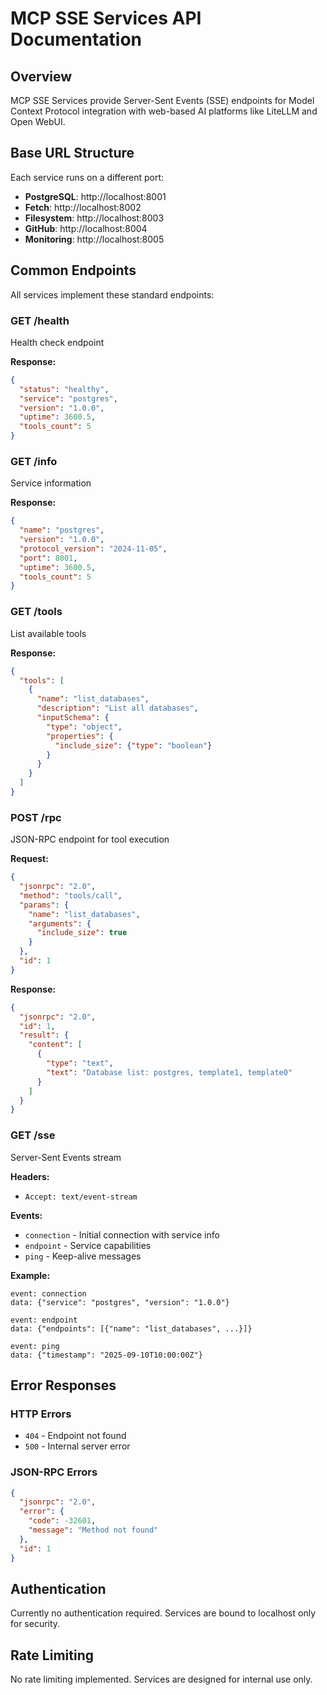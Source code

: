 # MCP SSE Services API Documentation

## Overview

MCP SSE Services provide Server-Sent Events (SSE) endpoints for Model Context Protocol integration with web-based AI platforms like LiteLLM and Open WebUI.

## Base URL Structure

Each service runs on a different port:
- **PostgreSQL**: http://localhost:8001
- **Fetch**: http://localhost:8002  
- **Filesystem**: http://localhost:8003
- **GitHub**: http://localhost:8004
- **Monitoring**: http://localhost:8005

## Common Endpoints

All services implement these standard endpoints:

### GET /health
Health check endpoint

**Response:**
```json
{
  "status": "healthy",
  "service": "postgres", 
  "version": "1.0.0",
  "uptime": 3600.5,
  "tools_count": 5
}
```

### GET /info  
Service information

**Response:**
```json
{
  "name": "postgres",
  "version": "1.0.0", 
  "protocol_version": "2024-11-05",
  "port": 8001,
  "uptime": 3600.5,
  "tools_count": 5
}
```

### GET /tools
List available tools

**Response:**
```json
{
  "tools": [
    {
      "name": "list_databases",
      "description": "List all databases",
      "inputSchema": {
        "type": "object",
        "properties": {
          "include_size": {"type": "boolean"}
        }
      }
    }
  ]
}
```

### POST /rpc
JSON-RPC endpoint for tool execution

**Request:**
```json
{
  "jsonrpc": "2.0",
  "method": "tools/call", 
  "params": {
    "name": "list_databases",
    "arguments": {
      "include_size": true
    }
  },
  "id": 1
}
```

**Response:**
```json
{
  "jsonrpc": "2.0",
  "id": 1,
  "result": {
    "content": [
      {
        "type": "text", 
        "text": "Database list: postgres, template1, template0"
      }
    ]
  }
}
```

### GET /sse
Server-Sent Events stream

**Headers:**
- `Accept: text/event-stream`

**Events:**
- `connection` - Initial connection with service info
- `endpoint` - Service capabilities  
- `ping` - Keep-alive messages

**Example:**
```
event: connection
data: {"service": "postgres", "version": "1.0.0"}

event: endpoint  
data: {"endpoints": [{"name": "list_databases", ...}]}

event: ping
data: {"timestamp": "2025-09-10T10:00:00Z"}
```

## Error Responses

### HTTP Errors
- `404` - Endpoint not found
- `500` - Internal server error

### JSON-RPC Errors
```json
{
  "jsonrpc": "2.0",
  "error": {
    "code": -32601,
    "message": "Method not found"
  },
  "id": 1
}
```

## Authentication

Currently no authentication required. Services are bound to localhost only for security.

## Rate Limiting

No rate limiting implemented. Services are designed for internal use only.